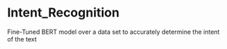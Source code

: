 # Intent_Recognition
Fine-Tuned BERT model over a data set to accurately determine the intent of the text
